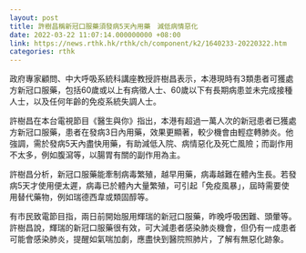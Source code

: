 ```yaml
---
layout: post
title: 許樹昌稱新冠口服藥須發病5天內用藥　減低病情惡化
date: 2022-03-22 11:07:14.000000000 +08:00
link: https://news.rthk.hk/rthk/ch/component/k2/1640233-20220322.htm
categories: rthk
---
```


政府專家顧問、中大呼吸系統科講座教授許樹昌表示，本港現時有3類患者可獲處方新冠口服藥，包括60歲或以上有病徵人士、60歲以下有長期病患並未完成接種人士，以及任何年齡的免疫系統失調人士。

許樹昌在本台電視節目《醫生與你》指出，本港有超過一萬人次的新冠患者已獲處方新冠口服藥，患者在發病3日內用藥，效果更顯著，較少機會由輕症轉肺炎。他強調，需於發病5天內盡快用藥，有助減低入院、病情惡化及死亡風險；而副作用不太多，例如腹瀉等，以腸胃有關的副作用為主。

許樹昌分析，新冠口服藥能牽制病毒繁殖，越早用藥，病毒越難在體內生長。若發病5天才使用便太遲，病毒已於體內大量繁殖，可引起「免疫風暴」，屆時需要使用替代藥物，例如瑞德西韋或類固醇等。

有市民致電節目指，兩日前開始服用輝瑞的新冠口服藥，昨晚呼吸困難、頭暈等。許樹昌說，輝瑞的新冠口服藥很有效，可大減患者感染肺炎機會，但仍有一成患者可能會感染肺炎，提醒如氣喘加劇，應盡快到醫院照肺片，了解有無惡化跡象。
